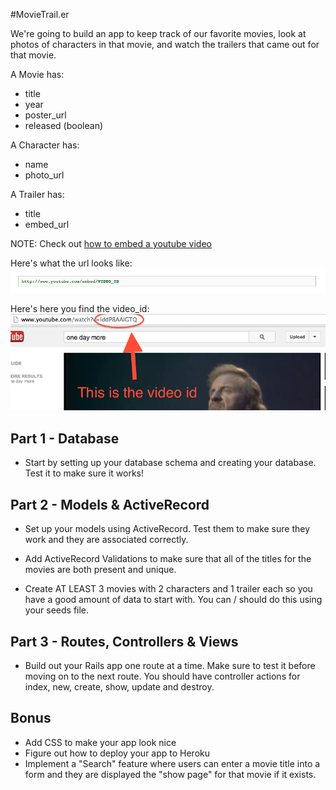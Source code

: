 #MovieTrail.er

We're going to build an app to keep track of our favorite movies, look at photos of characters in that movie, and watch the trailers that came out for that movie.

A Movie has:

* title
* year
* poster_url
* released (boolean)

A Character has:

* name
* photo_url

A Trailer has:

* title
* embed_url

NOTE: Check out [how to embed a youtube video](https://developers.google.com/youtube/player_parameters#Embedding_a_Player)

Here's what the url looks like:
![youtube_url](youtube_url.png)

Here's here you find the video_id:
![video_id](youtube_id.png)

## Part 1 - Database
* Start by setting up your database schema and creating your database. Test it to make sure it works!

## Part 2 - Models & ActiveRecord
* Set up your models using ActiveRecord. Test them to make sure they work and they are associated correctly.

* Add ActiveRecord Validations to make sure that all of the titles for the movies are both present and unique.

* Create AT LEAST 3 movies with 2 characters and 1 trailer each so you have a good amount of data to start with. You can / should do this using your seeds file.

## Part 3 - Routes, Controllers & Views
* Build out your Rails app one route at a time. Make sure to test it before moving on to the next route. You should have controller actions for index, new, create, show, update and destroy.

## Bonus
* Add CSS to make your app look nice
* Figure out how to deploy your app to Heroku
* Implement a "Search" feature where users can enter a movie title into a form and they are displayed the "show page" for that movie if it exists.
